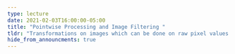 ```yaml
---
type: lecture
date: 2021-02-03T16:00:00-05:00
title: "Pointwise Processing and Image Filtering "
tldr: "Transformations on images which can be done on raw pixel values as well as image filtering techniques"
hide_from_announcments: true
---
```

